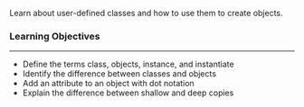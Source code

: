 
Learn about user-defined classes and how to use them to create objects.

### Learning Objectives

---

* Define the terms class, objects, instance, and instantiate
* Identify the difference between classes and objects
* Add an attribute to an object with dot notation
* Explain the difference between shallow and deep copies
